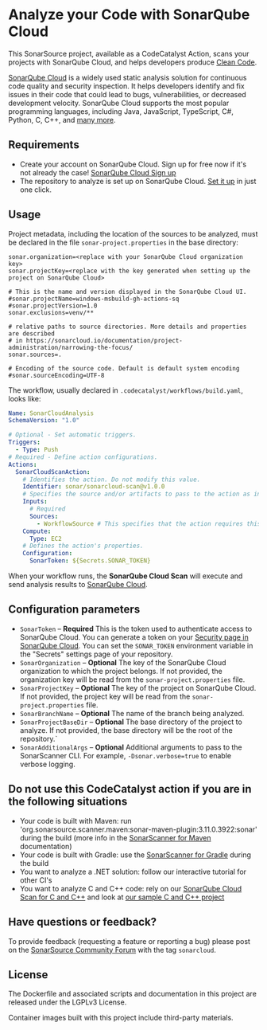 # Analyze your Code with SonarQube Cloud

This SonarSource project, available as a CodeCatalyst Action, scans your projects with SonarQube Cloud, and helps developers produce
[Clean Code](https://www.sonarsource.com/solutions/clean-code/?utm_medium=referral&utm_source=github&utm_campaign=clean-code&utm_content=sonarqube-scan-action).

[SonarQube Cloud](https://www.sonarsource.com/products/sonarcloud/) is a widely used static analysis solution for continuous code quality and security inspection.
It helps developers identify and fix issues in their code that could lead to bugs, vulnerabilities, or decreased development velocity.
SonarQube Cloud supports the most popular programming languages, including Java, JavaScript, TypeScript, C#, Python, C, C++, and [many more](https://www.sonarsource.com/knowledge/languages/).

## Requirements

* Create your account on SonarQube Cloud. Sign up for free now if it's not already the case! [SonarQube Cloud Sign up](https://www.sonarsource.com/products/sonarcloud/signup/?utm_medium=referral&utm_source=github&utm_campaign=sc-signup&utm_content=signup-sonarcloud-listing-x-x&utm_term=ww-psp-x)
* The repository to analyze is set up on SonarQube Cloud. [Set it up](https://sonarcloud.io/projects/create) in just one click.

## Usage

Project metadata, including the location of the sources to be analyzed, must be declared in the file `sonar-project.properties` in the base directory:

```properties
sonar.organization=<replace with your SonarQube Cloud organization key>
sonar.projectKey=<replace with the key generated when setting up the project on SonarQube Cloud>

# This is the name and version displayed in the SonarQube Cloud UI.
#sonar.projectName=windows-msbuild-gh-actions-sq
#sonar.projectVersion=1.0
sonar.exclusions=venv/**

# relative paths to source directories. More details and properties are described
# in https://sonarcloud.io/documentation/project-administration/narrowing-the-focus/
sonar.sources=.

# Encoding of the source code. Default is default system encoding
#sonar.sourceEncoding=UTF-8
```
The workflow, usually declared in `.codecatalyst/workflows/build.yaml`, looks like:

```yaml
Name: SonarCloudAnalysis
SchemaVersion: "1.0"

# Optional - Set automatic triggers.
Triggers:
  - Type: Push
# Required - Define action configurations.
Actions:
  SonarCloudScanAction:
    # Identifies the action. Do not modify this value.
    Identifier: sonar/sonarcloud-scan@v1.0.0
    # Specifies the source and/or artifacts to pass to the action as input.
    Inputs:
      # Required
      Sources:
        - WorkflowSource # This specifies that the action requires this Workflow as a source
    Compute:
      Type: EC2
    # Defines the action's properties.
    Configuration:
      SonarToken: ${Secrets.SONAR_TOKEN}
```

When your workflow runs, the **SonarQube Cloud Scan** will execute and send analysis results to [SonarQube Cloud](https://sonarcloud.io/).


## Configuration parameters

- `SonarToken` – **Required** This is the token used to authenticate access to SonarQube Cloud. You can generate a token on your [Security page in SonarQube Cloud](https://sonarcloud.io/account/security/). You can set the `SONAR_TOKEN` environment variable in the "Secrets" settings page of your repository.
- `SonarOrganization` – **Optional** The key of the SonarQube Cloud organization to which the project belongs. If not provided, the organization key will be read from the `sonar-project.properties` file.
- `SonarProjectKey` – **Optional** The key of the project on SonarQube Cloud. If not provided, the project key will be read from the `sonar-project.properties` file.
- `SonarBranchName` – **Optional** The name of the branch being analyzed.
- `SonarProjectBaseDir` – **Optional** The base directory of the project to analyze. If not provided, the base directory will be the root of the repository.`
- `SonarAdditionalArgs` – **Optional** Additional arguments to pass to the SonarScanner CLI. For example, `-Dsonar.verbose=true` to enable verbose logging.

## Do not use this CodeCatalyst action if you are in the following situations

* Your code is built with Maven: run 'org.sonarsource.scanner.maven:sonar-maven-plugin:3.11.0.3922:sonar' during the build (more info in the [SonarScanner for Maven](https://docs.sonarsource.com/sonarcloud/advanced-setup/ci-based-analysis/sonarscanner-for-maven/) documentation)
* Your code is built with Gradle: use the [SonarScanner for Gradle](https://docs.sonarsource.com/sonarcloud/advanced-setup/ci-based-analysis/sonarscanner-for-gradle/) during the build
* You want to analyze a .NET solution: follow our interactive tutorial for other CI's
* You want to analyze C and C++ code: rely on our [SonarQube Cloud Scan for C and C++](https://github.com/marketplace/actions/sonarcloud-scan-for-c-and-c) and look at [our sample C and C++ project](https://github.com/sonarsource-cfamily-examples?q=gh-actions-sc&type=all&language=&sort=)

## Have questions or feedback?

To provide feedback (requesting a feature or reporting a bug) please post on the [SonarSource Community Forum](https://community.sonarsource.com/) with the tag `sonarcloud`.

## License

The Dockerfile and associated scripts and documentation in this project are released under the LGPLv3 License.

Container images built with this project include third-party materials.
